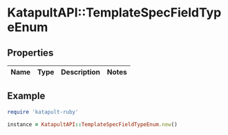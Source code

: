 # KatapultAPI::TemplateSpecFieldTypeEnum

## Properties

| Name | Type | Description | Notes |
| ---- | ---- | ----------- | ----- |

## Example

```ruby
require 'katapult-ruby'

instance = KatapultAPI::TemplateSpecFieldTypeEnum.new()
```

